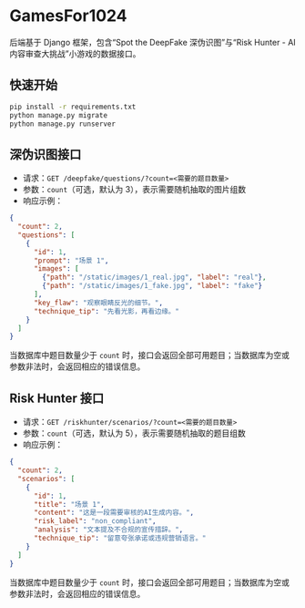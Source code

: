 # GamesFor1024

后端基于 Django 框架，包含“Spot the DeepFake 深伪识图”与“Risk Hunter - AI 内容审查大挑战”小游戏的数据接口。

## 快速开始

```bash
pip install -r requirements.txt
python manage.py migrate
python manage.py runserver
```

## 深伪识图接口

- 请求：`GET /deepfake/questions/?count=<需要的题目数量>`
- 参数：`count`（可选，默认为 3），表示需要随机抽取的图片组数
- 响应示例：

```json
{
  "count": 2,
  "questions": [
    {
      "id": 1,
      "prompt": "场景 1",
      "images": [
        {"path": "/static/images/1_real.jpg", "label": "real"},
        {"path": "/static/images/1_fake.jpg", "label": "fake"}
      ],
      "key_flaw": "观察眼睛反光的细节。",
      "technique_tip": "先看光影，再看边缘。"
    }
  ]
}
```

当数据库中题目数量少于 `count` 时，接口会返回全部可用题目；当数据库为空或参数非法时，会返回相应的错误信息。

## Risk Hunter 接口

- 请求：`GET /riskhunter/scenarios/?count=<需要的题目数量>`
- 参数：`count`（可选，默认为 5），表示需要随机抽取的题目组数
- 响应示例：

```json
{
  "count": 2,
  "scenarios": [
    {
      "id": 1,
      "title": "场景 1",
      "content": "这是一段需要审核的AI生成内容。",
      "risk_label": "non_compliant",
      "analysis": "文本提及不合规的宣传措辞。",
      "technique_tip": "留意夸张承诺或违规营销语言。"
    }
  ]
}
```

当数据库中题目数量少于 `count` 时，接口会返回全部可用题目；当数据库为空或参数非法时，会返回相应的错误信息。
